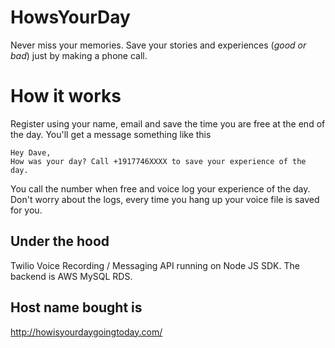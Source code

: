 HowsYourDay
=================================
Never miss your memories. Save your stories and experiences (_good or bad_) just by making a phone call.

# How it works
Register using your name, email and save the time you are free at the end of the day. You'll get a message something like this

```
Hey Dave,
How was your day? Call +1917746XXXX to save your experience of the day.
```
You call the number when free and voice log your experience of the day.
Don't worry about the logs, every time you hang up your voice file is saved for you.



## Under the hood

Twilio Voice Recording / Messaging API running on Node JS SDK. The backend is AWS MySQL RDS.

## Host name bought is
http://howisyourdaygoingtoday.com/
